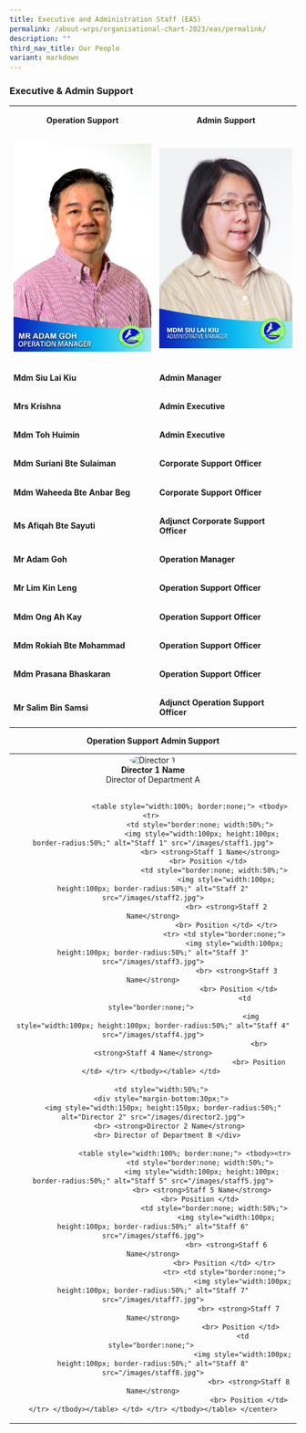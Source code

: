 ```yaml
---
title: Executive and Administration Staff (EAS)
permalink: /about-wrps/organisational-chart-2023/eas/permalink/
description: ""
third_nav_title: Our People
variant: markdown
---
```

<h3><strong>Executive &amp; Admin Support</strong></h3>
<table style="minWidth: 50px">
<colgroup>
<col>
<col>
</colgroup>
<tbody>
<tr>
<td rowspan="1" colspan="1">
<p><strong></strong></p><center><strong>Operation Support</strong>
<p></p>
</center></td>
<td rowspan="1" colspan="1">
<p><strong></strong></p><center><strong>Admin Support</strong><center><strong></strong>
<p></p>
</center></center></td>
</tr>
<tr>
<td rowspan="1" colspan="1">
<p><strong></strong></p><center><strong><img alt="Operation Manager" src="/images/Staff/Mr_Adam_Goh__Operation_Manager_.jpg"></strong></center>
<p></p>
</td>
<td rowspan="1" colspan="1">
<p><strong></strong></p><center><strong><img alt="Administrative Manager" src="/images/Staff/mdm%20siu%20lai%20kiu.jpg"></strong></center>
<p></p>
</td>
</tr>
<tr>
<td rowspan="1" colspan="1">
<p><strong>Mdm Siu Lai Kiu</strong>
</p>
</td>
<td rowspan="1" colspan="1">
<p><strong>Admin Manager</strong>
</p>
</td>
</tr>
<tr>
<td rowspan="1" colspan="1">
<p><strong>Mrs Krishna</strong>
</p>
</td>
<td rowspan="1" colspan="1">
<p><strong>Admin Executive</strong>
</p>
</td>
</tr>
<tr>
<td rowspan="1" colspan="1">
<p><strong>Mdm Toh Huimin</strong>
</p>
</td>
<td rowspan="1" colspan="1">
<p><strong>Admin Executive</strong>
</p>
</td>
</tr>
<tr>
<td rowspan="1" colspan="1">
<p><strong>Mdm Suriani Bte Sulaiman</strong>
</p>
</td>
<td rowspan="1" colspan="1">
<p><strong>Corporate Support Officer</strong>
</p>
</td>
</tr>
<tr>
<td rowspan="1" colspan="1">
<p><strong>Mdm Waheeda Bte Anbar Beg</strong>
</p>
</td>
<td rowspan="1" colspan="1">
<p><strong>Corporate Support Officer</strong>
</p>
</td>
</tr>
<tr>
<td rowspan="1" colspan="1">
<p><strong>Ms Afiqah Bte Sayuti</strong>
</p>
</td>
<td rowspan="1" colspan="1">
<p><strong>Adjunct Corporate Support Officer</strong>
</p>
</td>
</tr>
<tr>
<td rowspan="1" colspan="1">
<p><strong>Mr Adam Goh</strong>
</p>
</td>
<td rowspan="1" colspan="1">
<p><strong>Operation Manager</strong>
</p>
</td>
</tr>
<tr>
<td rowspan="1" colspan="1">
<p><strong>Mr Lim Kin Leng</strong>
</p>
</td>
<td rowspan="1" colspan="1">
<p><strong>Operation Support Officer</strong>
</p>
</td>
</tr>
<tr>
<td rowspan="1" colspan="1">
<p><strong>Mdm Ong Ah Kay</strong>
</p>
</td>
<td rowspan="1" colspan="1">
<p><strong>Operation Support Officer</strong>
</p>
</td>
</tr>
<tr>
<td rowspan="1" colspan="1">
<p><strong>Mdm Rokiah Bte Mohammad</strong>
</p>
</td>
<td rowspan="1" colspan="1">
<p><strong>Operation Support Officer</strong>
</p>
</td>
</tr>
<tr>
<td rowspan="1" colspan="1">
<p><strong>Mdm Prasana Bhaskaran</strong>
</p>
</td>
<td rowspan="1" colspan="1">
<p><strong>Operation Support Officer</strong>
</p>
</td>
</tr>
<tr>
<td rowspan="1" colspan="1">
<p><strong>Mr Salim Bin Samsi</strong>
</p>
</td>
<td rowspan="1" colspan="1">
<p><strong>Adjunct Operation Support Officer</strong>
</p>
</td>
</tr>
</tbody>
</table>

<center><strong>Operation Support</strong> <strong>Admin Support</strong>
	
<table style="width:100%; text-align:center; border-collapse: collapse;"><tbody><tr> <td style="width:50%;"> 
			<div style="margin-bottom:30px;"> 
			<img style="width:150px; height:150px; border-radius:50%;" alt="Director 1" src="/images/director1.jpg">
			 <br> <strong>Director 1 Name</strong>
		   <br> Director of Department A </div> 
				       
				      <table style="width:100%; border:none;"> <tbody><tr> 
							<td style="border:none; width:50%;"> 
							<img style="width:100px; height:100px; border-radius:50%;" alt="Staff 1" src="/images/staff1.jpg">
								<br> <strong>Staff 1 Name</strong>
								<br> Position </td> 
								   <td style="border:none; width:50%;"> 
										<img style="width:100px; height:100px; border-radius:50%;" alt="Staff 2" src="/images/staff2.jpg">
										<br> <strong>Staff 2 Name</strong>
										 <br> Position </td> </tr> 
								        <tr> <td style="border:none;"> 
										    <img style="width:100px; height:100px; border-radius:50%;" alt="Staff 3" src="/images/staff3.jpg">
										     <br> <strong>Staff 3 Name</strong>
											   <br> Position </td> 
											     <td style="border:none;"> 
												    <img style="width:100px; height:100px; border-radius:50%;" alt="Staff 4" src="/images/staff4.jpg">
														<br> <strong>Staff 4 Name</strong>
														<br> Position </td> </tr> </tbody></table> </td> 
  
		 <td style="width:50%;"> 
		 <div style="margin-bottom:30px;"> 
		 <img style="width:150px; height:150px; border-radius:50%;" alt="Director 2" src="/images/director2.jpg">
			<br> <strong>Director 2 Name</strong>
			<br> Director of Department B </div> 
			         
			        <table style="width:100%; border:none;"> <tbody><tr> 
							<td style="border:none; width:50%;"> 
							<img style="width:100px; height:100px; border-radius:50%;" alt="Staff 5" src="/images/staff5.jpg">
							<br> <strong>Staff 5 Name</strong>
							<br> Position </td> 
								   <td style="border:none; width:50%;"> 
										<img style="width:100px; height:100px; border-radius:50%;" alt="Staff 6" src="/images/staff6.jpg">
										<br> <strong>Staff 6 Name</strong>
										<br> Position </td> </tr> 
								        <tr> <td style="border:none;"> 
												<img style="width:100px; height:100px; border-radius:50%;" alt="Staff 7" src="/images/staff7.jpg">
											  <br> <strong>Staff 7 Name</strong>
												<br> Position </td> 
												<td style="border:none;"> 
												<img style="width:100px; height:100px; border-radius:50%;" alt="Staff 8" src="/images/staff8.jpg">
												   <br> <strong>Staff 8 Name</strong>
												   <br> Position </td> </tr> </tbody></table> </td> </tr> </tbody></table> </center>